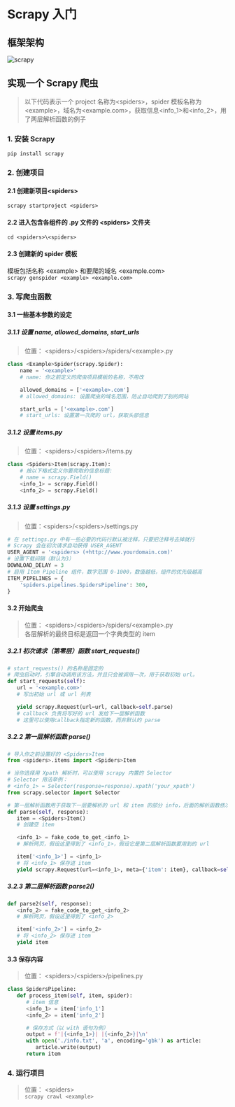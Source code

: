 # Scrapy 入门

## 框架架构

![scrapy][scrapy_url]  

[scrapy_url]: https://camo.githubusercontent.com/e0898bedcb0e4d064876c5d4930edc62d6fd0de8/68747470733a2f2f646f63732e7363726170792e6f72672f656e2f6c61746573742f5f696d616765732f7363726170795f6172636869746563747572655f30322e706e67

## 实现一个 Scrapy 爬虫

> 以下代码表示一个 project 名称为<spiders\>，spider 模板名称为<example\>，域名为<example.com\>，获取信息<info_1\>和<info_2\>，用了两层解析函数的例子

### 1. 安装 Scrapy

`pip install scrapy`

### 2. 创建项目

#### 2.1 创建新项目<spiders\>

`scrapy startproject <spiders>`

#### 2.2 进入包含各组件的 .py 文件的 <spiders\> 文件夹

`cd <spiders>\<spiders>`

#### 2.3 创建新的 spider 模板

模板包括名称 <example\> 和要爬的域名 <example.com\>  
`scrapy genspider <example> <example.com>`

### 3. 写爬虫函数

#### 3.1 一些基本参数的设定

##### 3.1.1 设置 name, allowed_domains, start_urls

> 位置： <spiders\>/<spiders\>/spiders/<example\>.py  

```python
class <Example>Spider(scrapy.Spider):
    name = '<example>'
    # name: 你之前定义的爬虫项目模板的名称，不用改

    allowed_domains = ['<example>.com']
    # allowed_domains: 设置爬虫的域名范围，防止自动爬到了别的网站

    start_urls = ['<example>.com']
    # start_urls: 设置第一次爬的 url，获取头部信息
```

##### 3.1.2 设置 items.py

> 位置： <spiders\>/<spiders\>/items.py  

```python
class <Spiders>Item(scrapy.Item):
    # 按以下格式定义你要爬取的信息标题:
    # name = scrapy.Field()
    <info_1> = scrapy.Field()
    <info_2> = scrapy.Field()
```

##### 3.1.3 设置 settings.py

> 位置：<spiders\>/<spiders\>/settings.py  

```python
# 在 settings.py 中有一些必要的代码行默认被注释，只要把注释号去掉就行
# Scrapy 会在初次请求自动获得 USER_AGENT
USER_AGENT = '<spiders> (+http://www.yourdomain.com)'
# 设置下载间隔（默认为3）
DOWNLOAD_DELAY = 3
# 启用 Item Pipeline 组件，数字范围 0-1000，数值越低，组件的优先级越高
ITEM_PIPELINES = {
    'spiders.pipelines.SpidersPipeline': 300,
}
```

#### 3.2 开始爬虫

> 位置： \<spiders\>/\<spiders\>/spiders/<example\>.py  
> 各层解析的最终目标是返回一个字典类型的 item

##### 3.2.1 初次请求（第零层）函数 start_requests()

```python
# start_requests() 的名称是固定的
# 爬虫启动时，引擎自动调用该方法，并且只会被调用一次，用于获取初始 url。
def start_requests(self):
   url = '<example.com>'
   # 写出初始 url 或 url 列表

   yield scrapy.Request(url=url, callback=self.parse)
   # callback 负责将写好的 url 发给下一层解析函数
   # 这里可以使用callback指定新的函数，而非默认的 parse
```

##### 3.2.2 第一层解析函数 parse()

```python
# 导入你之前设置好的 <Spiders>Item
from <spiders>.items import <Spiders>Item

# 当你选择用 Xpath 解析时，可以使用 scrapy 内置的 Selector
# Selector 用法举例：
# <info_1> = Selector(response=response).xpath('your_xpath')
from scrapy.selector import Selector

# 第一层解析函数用于获取下一层要解析的 url 和 item 的部分 info，后面的解析函数依次类推
def parse(self, response):
   item = <Spiders>Item()
   # 创建空 item

   <info_1> = fake_code_to_get_<info_1>
   # 解析网页，假设这里得到了 <info_1>，假设它是第二层解析函数要用到的 url

   item['<info_1>'] = <info_1>
   # 将 <info_1> 保存进 item
   yield scrapy.Request(url=<info_1>, meta={'item': item}, callback=self.parse2)
```

##### 3.2.3 第二层解析函数 parse2()

```python
def parse2(self, response):
   <info_2> = fake_code_to_get_<info_2>
   # 解析网页，假设这里得到了 <info_2>

   item['<info_2>'] = <info_2>
   # 将 <info_2> 保存进 item
   yield item
```

#### 3.3 保存内容

> 位置： \<spiders\>/\<spiders\>/pipelines.py

```python
class SpidersPipeline:
   def process_item(self, item, spider):
      # item 信息
      <info_1> = item['info_1']
      <info_2> = item['info_2']

      # 保存方式（以 with 语句为例）
      output = f'|{<info_1>}| |{<info_2>}|\n'
      with open('./info.txt', 'a', encoding='gbk') as article:
         article.write(output)
      return item
```  

### 4. 运行项目

> 位置： <spiders\>  
`scrapy crawl <example>`
